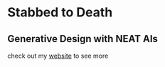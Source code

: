 # Stabbed to Death

## Generative Design with NEAT AIs
check out my [website](https://m-stevens.com/project/ai-game) to see more 
